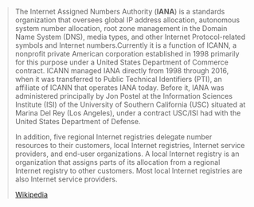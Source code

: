 > The Internet Assigned Numbers Authority (**IANA**) is a standards organization that oversees global IP address allocation, autonomous system number allocation, root zone management in the Domain Name System (DNS), media types, and other Internet Protocol-related symbols and Internet numbers.Currently it is a function of ICANN, a nonprofit private American corporation established in 1998 primarily for this purpose under a United States Department of Commerce contract. ICANN managed IANA directly from 1998 through 2016, when it was transferred to Public Technical Identifiers (PTI), an affiliate of ICANN that operates IANA today. Before it, IANA was administered principally by Jon Postel at the Information Sciences Institute (ISI) of the University of Southern California (USC) situated at Marina Del Rey (Los Angeles), under a contract USC/ISI had with the United States Department of Defense.
>
> In addition, five regional Internet registries delegate number resources to their customers, local Internet registries, Internet service providers, and end-user organizations. A local Internet registry is an organization that assigns parts of its allocation from a regional Internet registry to other customers. Most local Internet registries are also Internet service providers.
>
> [Wikipedia](https://en.wikipedia.org/wiki/Internet%20Assigned%20Numbers%20Authority)

